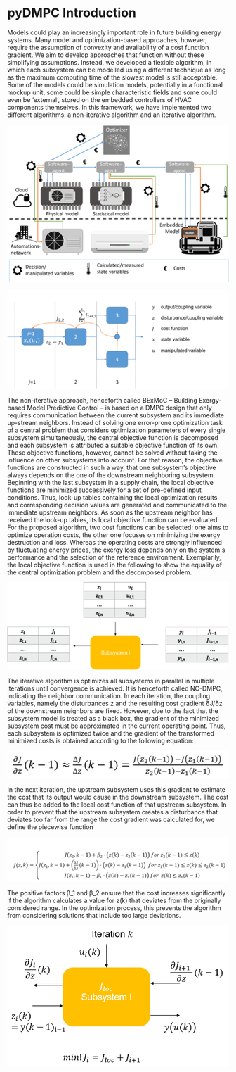 # pyDMPC Introduction

Models could play an increasingly important role in future building energy systems. Many model and optimization-based approaches, however, require the assumption of convexity and availability of a cost function gradient. We aim to develop approaches that function without these simplifying assumptions. Instead, we developed a flexible algorithm, in which each subsystem can be modelled using a different technique as long as the maximum computing time of the slowest model is still acceptable. Some of the models could be simulation models, potentially in a functional mockup unit, some could be simple characteristic fields and some could even be ‘external’, stored on the embedded controllers of HVAC components themselves.
In this framework, we have implemented two different algorithms: a non-iterative algorithm and an iterative algorithm.

![Architecture](./pyDMPC/Resources/Images/Architecture.png)

![System Decomposition](./pyDMPC/Resources/Images/SystemDecomposition.png)

The non-iterative approach, henceforth called BExMoC – Building Exergy-based Model Predictive Control – is based on a DMPC design that only requires communication between the current subsystem and its immediate up-stream neighbors. Instead of solving one error-prone optimization task of a central problem that considers optimization parameters of every single subsystem simultaneously, the central objective function is decomposed and each subsystem is attributed a suitable objective function of its own. These objective functions, however, cannot be solved without taking the influence on other subsystems into account. For that reason, the objective functions are constructed in such a way, that one subsystem’s objective always depends on the one of the downstream neighboring subsystem. Beginning with the last subsystem in a supply chain, the local objective functions are minimized successively for a set of pre-defined input conditions. Thus, look-up tables containing the local optimization results and corresponding decision values are generated and communicated to the immediate upstream neighbors. As soon as the upstream neighbor has received the look-up tables, its local objective function can be evaluated.
For the proposed algorithm, two cost functions can be selected: one aims to optimize operation costs, the other one focuses on minimizing the exergy destruction and loss. Whereas the operating costs are strongly influenced by fluctuating energy prices, the exergy loss depends only on the system's performance and the selection of the reference environment. Exemplarily, the local objective function is used in the following to show the equality of the central optimization problem and the decomposed problem.

![Sequential Scheme](pyDMPC/Resources/Images/SequentialScheme.png)

The iterative algorithm is optimizes all subsystems in parallel in multiple iterations until convergence is achieved. It is henceforth called NC-DMPC, indicating the neighbor communication. In each iteration, the coupling variables, namely the disturbances z and the resulting cost gradient ∂J/∂z of the downstream neighbors are fixed.
However, due to the fact that the subsystem model is treated as a black box, the gradient of the minimized subsystem cost must be approximated in the current operating point. Thus, each subsystem is optimized twice and the gradient of the transformed minimized costs is obtained according to the following equation:

![Gradient Approximation](./pyDMPC/Resources/Images/GradientApproximation.png)

In the next iteration, the upstream subsystem uses this gradient to estimate the cost that its output would cause in the downstream subsystem. The cost can thus be added to the local cost function of that upstream subsystem.
In order to prevent that the upstream subsystem creates a disturbance that deviates too far from the range the cost gradient was calculated for, we define the piecewise function

![Piecewise Cost Function](./pyDMPC/Resources/Images/PiecewiseCostFunction.png)

The positive factors β_1 and  β_2 ensure that the cost increases significantly if the algorithm calculates a value for z(k) that deviates from the originally considered range. In the optimization process, this prevents the algorithm from considering solutions that include too large deviations.

![Iterative Scheme](./pyDMPC/Resources/Images/IterativeScheme.png)
